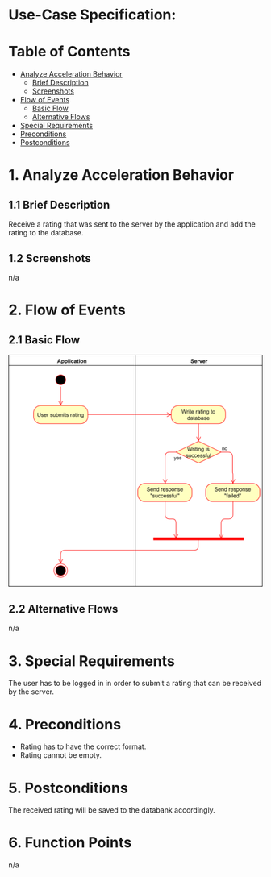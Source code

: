 # Use-Case Specification: 

# Table of Contents
- [Analyze Acceleration Behavior](#1-analyze-acceleration-behavior)
    - [Brief Description](#11-brief-description)
    - [Screenshots](#12-screenshots)
- [Flow of Events](#2-flow-of-events)
    - [Basic Flow](#21-basic-flow)
    - [Alternative Flows](#22-alternative-flows)
- [Special Requirements](#3-special-requirements)
- [Preconditions](#4-preconditions)
- [Postconditions](#5-postconditions)

# 1. Analyze Acceleration Behavior
## 1.1 Brief Description

Receive a rating that was sent to the server by the application and add the rating to the database.

## 1.2 Screenshots

n/a

# 2. Flow of Events
## 2.1 Basic Flow

![](UCReceiveRatingDiagram.png)

## 2.2 Alternative Flows

n/a


# 3. Special Requirements

The user has to be logged in in order to submit a rating that can be received by the server.

# 4. Preconditions

* Rating has to have the correct format.
* Rating cannot be empty.

# 5. Postconditions

The received rating will be saved to the databank accordingly.

# 6. Function Points

n/a
